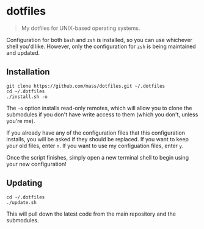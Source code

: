# dotfiles

> My dotfiles for UNIX-based operating systems.

Configuration for both `bash` and `zsh` is installed, so you can use whichever shell you'd like. However, only the configuration for `zsh` is being maintained and updated.

## Installation

```
git clone https://github.com/mass/dotfiles.git ~/.dotfiles
cd ~/.dotfiles
./install.sh -o
```
The `-o` option installs read-only remotes, which will allow you to clone the submodules if you don't have write access to them (which you don't, unless you're me).

If you already have any of the configuration files that this configuration installs, you will be asked if they should be replaced. If you want to keep your old files, enter `n`. If you want to use my configuation files, enter `y`.

Once the script finishes, simply open a new terminal shell to begin using your new configuration!

## Updating
```
cd ~/.dotfiles
./update.sh
```
This will pull down the latest code from the main repository and the submodules.

